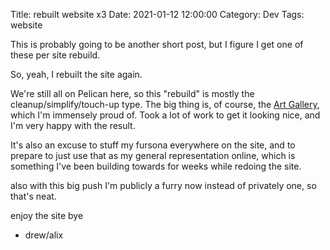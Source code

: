 Title: rebuilt website x3
Date: 2021-01-12 12:00:00
Category: Dev
Tags: website

This is probably going to be another short post,
but I figure I get one of these per site rebuild.

So,
yeah,
I rebuilt the site again.

We're still all on Pelican here,
so this "rebuild" is mostly the cleanup/simplify/touch-up type.
The big thing is,
of course,
the <a href="/ocgallery.html">Art Gallery</a>,
which I'm immensely proud of.
Took a lot of work to get it looking nice,
and I'm very happy with the result.

It's also an excuse to stuff my fursona everywhere on the site,
and to prepare to just use that as my general representation online,
which is something I've been building towards for weeks while redoing the site.

also with this big push I'm publicly a furry now instead of privately one,
so that's neat.

enjoy the site bye

- drew/alix




